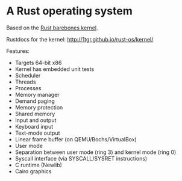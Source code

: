 A Rust operating system
=======================

Based on the [Rust barebones kernel](https://github.com/thepowersgang/rust-barebones-kernel).

Rustdocs for the kernel: http://1tgr.github.io/rust-os/kernel/

Features:
 - Targets 64-bit x86
 - Kernel has embedded unit tests
 - Scheduler
  - Threads
  - Processes
 - Memory manager
  - Demand paging
  - Memory protection
  - Shared memory
 - Input and output
  - Keyboard input
  - Text-mode output
  - Linear frame buffer (on QEMU/Bochs/VirtualBox)
 - User mode
  - Separation between user mode (ring 3) and kernel mode (ring 0)
  - Syscall interface (via SYSCALL/SYSRET instructions)
  - C runtime (Newlib)
  - Cairo graphics
